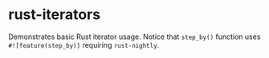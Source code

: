 # rust-iterators
Demonstrates basic Rust iterator usage. Notice that `step_by()` function uses `#![feature(step_by)]` requiring `rust-nightly`.

